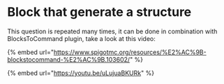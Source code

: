 # Block that generate a structure

This question is repeated many times, it can be done in combination with BlocksToCommand plugin, take a look at this video:

\{% embed url="https://www.spigotmc.org/resources/%E2%AC%9B-blockstocommand-%E2%AC%9B.103602/" %\}

\{% embed url="https://youtu.be/uLujuaBKURk" %\}
